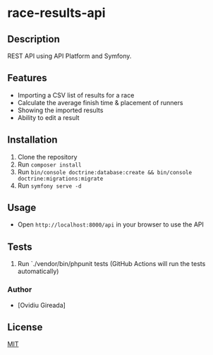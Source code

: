 # race-results-api

## Description
REST API using API Platform and Symfony.
## Features
- Importing a CSV list of results for a race
- Calculate the average finish time & placement of runners
- Showing the imported results
- Ability to edit a result

## Installation
1. Clone the repository
2. Run `composer install`
3. Run `bin/console doctrine:database:create && bin/console doctrine:migrations:migrate`
3. Run `symfony serve -d`

## Usage
 - Open `http://localhost:8000/api` in your browser to use the API


## Tests
1. Run `./vendor/bin/phpunit tests (GitHub Actions will run the tests automatically)

### Author
- [Ovidiu Gireada]


## License
[MIT](https://choosealicense.com/licenses/mit/)